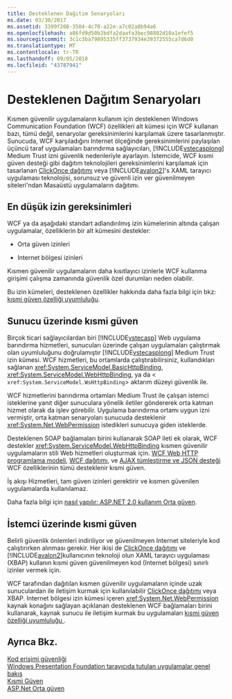 ```yaml
---
title: Desteklenen Dağıtım Senaryoları
ms.date: 03/30/2017
ms.assetid: 3399f208-3504-4c70-a22e-a7c02a8b94a6
ms.openlocfilehash: a86fd9d50b2bdfa2daafa3bec98802d10a1efef5
ms.sourcegitcommit: 3c1c3ba79895335ff3737934e39372555ca7d6d0
ms.translationtype: MT
ms.contentlocale: tr-TR
ms.lasthandoff: 09/05/2018
ms.locfileid: "43787941"
---
```

# <a name="supported-deployment-scenarios"></a>Desteklenen Dağıtım Senaryoları
Kısmen güvenilir uygulamaların kullanım için desteklenen Windows Communication Foundation (WCF) özellikleri alt kümesi için WCF kullanan bazı, tümü değil, senaryolar gereksinimlerini karşılamak üzere tasarlanmıştır. Sunucuda, WCF karşıladığını Internet ölçeğinde gereksinimlerini paylaşılan üçüncü taraf uygulamaları barındırma sağlayıcıları, [!INCLUDE[vstecasplong](../../../../includes/vstecasplong-md.md)] Medium Trust izni güvenlik nedenleriyle ayarlayın. İstemcide, WCF kısmi güven desteği gibi dağıtım teknolojileri gereksinimlerini karşılamak için tasarlanan [ClickOnce dağıtımı](https://go.microsoft.com/fwlink/?LinkId=83712) veya [!INCLUDE[avalon2](../../../../includes/avalon2-md.md)]'s XAML tarayıcı uygulaması teknolojisi, sorunsuz ve güvenli izin ver güvenilmeyen siteleri'ndan Masaüstü uygulamaların dağıtımı.  
  
## <a name="minimum-permission-requirements"></a>En düşük izin gereksinimleri  
 WCF ya da aşağıdaki standart adlandırılmış izin kümelerinin altında çalışan uygulamalar, özelliklerin bir alt kümesini destekler:  
  
-   Orta güven izinleri  
  
-   Internet bölgesi izinleri  
  
 Kısmen güvenilir uygulamaların daha kısıtlayıcı izinlerle WCF kullanma girişimi çalışma zamanında güvenlik özel durumları neden olabilir.  
  
 Bu izin kümeleri, desteklenen özellikler hakkında daha fazla bilgi için bkz: [kısmi güven özelliği uyumluluğu](../../../../docs/framework/wcf/feature-details/partial-trust-feature-compatibility.md).  
  
## <a name="partial-trust-on-the-server"></a>Sunucu üzerinde kısmi güven  
 Birçok ticari sağlayıcılardan biri [!INCLUDE[vstecasp](../../../../includes/vstecasp-md.md)] Web uygulama barındırma hizmetleri, sunucuları üzerinde çalışan uygulamaları çalıştırmak olan uyumluluğunu doğrulamıştır [!INCLUDE[vstecasplong](../../../../includes/vstecasplong-md.md)] Medium Trust izin kümesi. WCF hizmetleri, bu ortamlarda çalıştırabilirsiniz, kullandıkları sağlanan <xref:System.ServiceModel.BasicHttpBinding>, <xref:System.ServiceModel.WebHttpBinding>, ya da <<!--zz xref:System.ServiceModel.WsHttpBinding --> `xref:System.ServiceModel.WsHttpBinding`> aktarım düzeyi güvenlik ile.  
  
 WCF hizmetlerini barındırma ortamları Medium Trust ile çalışan istemci isteklerine yanıt diğer sunuculara yönelik iletiler göndererek orta katman hizmet olarak da işlev görebilir. Uygulama barındırma ortamı uygun izni vermiştir, orta katman senaryoları sunucuda desteklenir <xref:System.Net.WebPermission> istedikleri sunucuya giden isteklerde.  
  
 Desteklenen SOAP bağlamaları birini kullanarak SOAP ileti ek olarak, WCF destekler <xref:System.ServiceModel.WebHttpBinding> kısmen güvenilir uygulamaların stili Web hizmetleri oluşturmak için. [WCF Web HTTP programlama modeli](../../../../docs/framework/wcf/feature-details/wcf-web-http-programming-model.md), [WCF dağıtımı](../../../../docs/framework/wcf/feature-details/wcf-syndication.md), ve [AJAX tümleştirme ve JSON desteği](../../../../docs/framework/wcf/feature-details/ajax-integration-and-json-support.md) WCF özelliklerinin tümü desteklenir kısmi güven.  
  
 İş akışı Hizmetleri, tam güven izinleri gerektirir ve kısmen güvenilen uygulamalarda kullanılamaz.  
  
 Daha fazla bilgi için [nasıl yapılır: ASP.NET 2.0 kullanım Orta güven](https://go.microsoft.com/fwlink/?LinkId=84603).  
  
## <a name="partial-trust-on-the-client"></a>İstemci üzerinde kısmi güven  
 Belirli güvenlik önlemleri indiriliyor ve güvenilmeyen Internet siteleriyle kod çalıştırırken alınması gerekir. Her ikisi de [ClickOnce dağıtımı](https://go.microsoft.com/fwlink/?LinkId=83712) ve [!INCLUDE[avalon2](../../../../includes/avalon2-md.md)]kullanıcının teknoloji olun XAML tarayıcı uygulaması (XBAP) kullanın kısmi güven güvenilmeyen kod (Internet bölgesi) sınırlı izinler vermek için.  
  
 WCF tarafından dağıtılan kısmen güvenilir uygulamaların içinde uzak sunuculardan ile iletişim kurmak için kullanılabilir [ClickOnce dağıtımı](https://go.microsoft.com/fwlink/?LinkId=83712) veya XBAP. Internet bölgesi izin kümesi içeren <xref:System.Net.WebPermission> kaynak konağını sağlayan açıklanan desteklenen WCF bağlamaları birini kullanarak, kaynak sunucu ile iletişim kurmak bu uygulamaları [kısmi güven özelliği uyumluluğu ](../../../../docs/framework/wcf/feature-details/partial-trust-feature-compatibility.md).  
  
## <a name="see-also"></a>Ayrıca Bkz.  
 [Kod erişimi güvenliği](https://go.microsoft.com/fwlink/?LinkId=83717)  
 [Windows Presentation Foundation tarayıcıda tutulan uygulamalar genel bakış](https://go.microsoft.com/fwlink/?LinkId=98397)  
 [Kısmi Güven](../../../../docs/framework/wcf/feature-details/partial-trust.md)  
 [ASP.Net Orta güven](https://go.microsoft.com/fwlink/?LinkId=69328)
